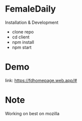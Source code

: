 # FemaleDaily

Installation & Development
- clone repo
- cd client
- npm install
- npm start

# Demo
link: https://fdhomepage.web.app/#

# Note
Working on best on mozilla
